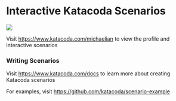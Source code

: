# Interactive Katacoda Scenarios

[![](http://shields.katacoda.com/katacoda/michaelian/count.svg)](https://www.katacoda.com/michaelian "Get your profile on Katacoda.com")

Visit https://www.katacoda.com/michaelian to view the profile and interactive scenarios

### Writing Scenarios
Visit https://www.katacoda.com/docs to learn more about creating Katacoda scenarios

For examples, visit https://github.com/katacoda/scenario-example
